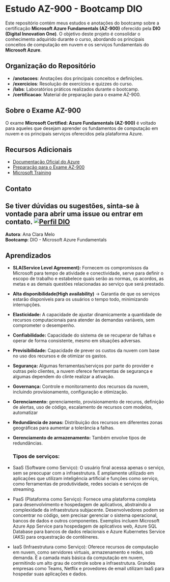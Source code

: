 # Estudo AZ-900 - Bootcamp DIO

Este repositório contém meus estudos e anotações do bootcamp sobre a certificação **Microsoft Azure Fundamentals (AZ-900)** oferecido pela **DIO (Digital Innovation One)**. O objetivo deste projeto é consolidar o conhecimento adquirido durante o curso, abordando os principais conceitos de computação em nuvem e os serviços fundamentais do **Microsoft Azure**.


## Organização do Repositório

- **/anotacoes**: Anotações dos principais conceitos e definições.
- **/exercicios**: Resolução de exercícios e quizzes do curso.
- **/labs**: Laboratórios práticos realizados durante o bootcamp.
- **/certificacao**: Material de preparação para o exame AZ-900.

## Sobre o Exame AZ-900

O exame **Microsoft Certified: Azure Fundamentals (AZ-900)** é voltado para aqueles que desejam aprender os fundamentos de computação em nuvem e os principais serviços oferecidos pela plataforma Azure.

## Recursos Adicionais

- [Documentação Oficial do Azure](https://docs.microsoft.com/pt-br/azure/)
- [Preparação para o Exame AZ-900](https://learn.microsoft.com/pt-br/certifications/exams/az-900)
- [Microsoft Training](https://learn.microsoft.com/pt-br/training/browse/?products=azure&resource_type=learning%20path)


## Contato

Se tiver dúvidas ou sugestões, sinta-se à vontade para abrir uma issue ou entrar em contato.
[![Perfil DIO](https://img.shields.io/badge/-Meu%20Perfil%20na%20DIO-30A3DC?style=for-the-badge)](https://www.dio.me/users/cadastrosanaw)
---

**Autora**: Ana Clara Melo  
**Bootcamp**: DIO - Microsoft Azure Fundamentals

## Aprendizados

- **SLA(Service Level Agreement):** Fornecem os compromissos da Microsoft para tempo de atividade e conectividade, serve para definir o escopo de trabalho e estabelece quais serão as normas, os acordos, as metas e as demais questões relacionadas ao serviço que será prestado.
- **Alta disponibilidade(High availability)** → Garantia de que os serviços estarão disponíveis para os usuários o tempo todo, minimizando interrupções.
- **Elasticidade:** A capacidade de ajustar dinamicamente a quantidade de recursos computacionais para atender às demandas variáveis, sem comprometer o desempenho.
- **Confiabilidade:** Capacidade do sistema de se recuperar de falhas e operar de forma consistente, mesmo em situações adversas.
- **Previsibilidade:**  Capacidade de prever os custos da nuvem com base no uso dos recursos e de otimizar os gastos.
- **Segurança:** Algumas ferramentas/serviços por parte do provider e outras pelo clientes, a nuvem oferece ferramentas de segurança e algumas dependem do clinte realizar a ativação.
- **Governança:** Controle e monitoramento dos recursos da nuvem, incluindo provisionamento, configuração e otimização.
- **Gerenciamento:** gerenciamento, provisionamento de recuros, definição de alertas, uso de código, escalamento de recursos com modelos, automatizar
- **Redundãncia de zonas:** Distribuição dos recursos em diferentes zonas geográficas para aumentar a tolerância a falhas.
- **Gerenciamento de armazenamento:** Também envolve tipos de redundâncias.

  ### Tipos de serviços:
- SaaS (Software como Serviço): O usuário final acessa apenas o serviço, sem se preocupar com a infraestrutura. É amplamente utilizado em aplicações que utilizam inteligência artificial e funções como serviço, como ferramentas de produtividade, redes sociais e serviços de streaming.

- PaaS (Plataforma como Serviço): Fornece uma plataforma completa para desenvolvimento e hospedagem de aplicativos, abstraindo a complexidade da infraestrutura subjacente. Desenvolvedores podem se concentrar no código, sem precisar gerenciar o sistema operacional, bancos de dados e outros componentes. Exemplos incluem Microsoft Azure App Service para hospedagem de aplicativos web, Azure SQL Database para bancos de dados relacionais e Azure Kubernetes Service (AKS) para orquestração de contêineres.

- IaaS (Infraestrutura como Serviço): Oferece recursos de computação em nuvem, como servidores virtuais, armazenamento e redes, sob demanda. É a camada mais básica da computação em nuvem, permitindo um alto grau de controle sobre a infraestrutura. Grandes empresas como Teams, Netflix e provedores de email utilizam IaaS para hospedar suas aplicações e dados.


